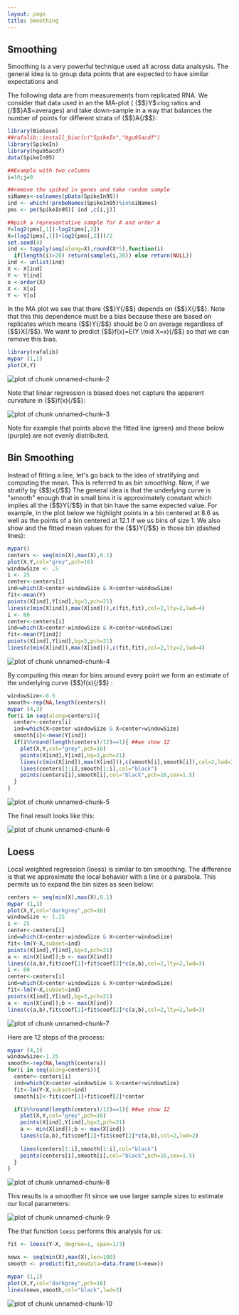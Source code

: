 ```yaml
---
layout: page
title: Smoothing
---
```




<a name="smoothing"></a>

## Smoothing 

Smoothing is a very powerful technique used all across data analsysis. The general idea is to group data points that are expected to have similar expectations and 

The following data are from measurements from replicated RNA. We consider that data used in an the MA-plot ( {$$}Y$=log ratios and {/$$}A$=averages) and take down-sample in a way that balances the number of points for different strata of {$$}A{/$$}:


```r
library(Biobase)
##rafalib::install_bioc(c("SpikeIn","hgu95acdf")
library(SpikeIn)
library(hgu95acdf)
data(SpikeIn95)

##Example with two columns
i=10;j=9

##remove the spiked in genes and take random sample
siNames<-colnames(pData(SpikeIn95))
ind <- which(!probeNames(SpikeIn95)%in%siNames)
pms <- pm(SpikeIn95)[ ind ,c(i,j)]

##pick a representative sample for A and order A
Y=log2(pms[,1])-log2(pms[,2])
X=(log2(pms[,1])+log2(pms[,2]))/2
set.seed(4)
ind <- tapply(seq(along=X),round(X*5),function(i)
  if(length(i)>20) return(sample(i,20)) else return(NULL))
ind <- unlist(ind)
X <- X[ind]
Y <- Y[ind]
o <-order(X)
X <- X[o]
Y <- Y[o]
```

In the MA plot we see that there {$$}Y{/$$} depends on {$$}X{/$$}. Note that this this dependence must be a bias because these are based on replicates which means {$$}Y{/$$} should be 0 on average regardless of {$$}X{/$$}. We want to predict {$$}f(x)=E(Y \mid X=x){/$$} so that we can remove this bias.


```r
library(rafalib)
mypar (1,1)
plot(X,Y)
```

![plot of chunk unnamed-chunk-2](images/smoothing-unnamed-chunk-2-1.png) 

Note that linear regression is biased does not capture the apparent curvature in {$$}f(x){/$$}:

![plot of chunk unnamed-chunk-3](images/smoothing-unnamed-chunk-3-1.png) 

Note for example that points above the fitted line (green) and those below (purple) are not evenly distributed.

## Bin Smoothing

Instead of fitting a line, let's go back to the idea of stratifying and computing the mean. This is referred to as _bin smoothing_. Now, if we stratify by {$$}x{/$$} The general idea is that the underlying curve is "smooth" enough that in small bins it is approximately constant which implies all the {$$}Y{/$$} in that bin have the same expected value. For example, in the plot below we highlight points in a bin centered at 8.6 as well as the points of a bin centered at 12.1 if we us bins of size 1. We also show  and the fitted mean values for the {$$}Y{/$$} in those bin (dashed lines):


```r
mypar()
centers <- seq(min(X),max(X),0.1)
plot(X,Y,col="grey",pch=16)
windowSize <- .5
i <- 25
center<-centers[i]
ind=which(X>center-windowSize & X<center+windowSize)
fit<-mean(Y)
points(X[ind],Y[ind],bg=3,pch=21)
lines(c(min(X[ind]),max(X[ind])),c(fit,fit),col=2,lty=2,lwd=4)
i <- 60
center<-centers[i]
ind=which(X>center-windowSize & X<center+windowSize)
fit<-mean(Y[ind])
points(X[ind],Y[ind],bg=3,pch=21)
lines(c(min(X[ind]),max(X[ind])),c(fit,fit),col=2,lty=2,lwd=4)
```

![plot of chunk unnamed-chunk-4](images/smoothing-unnamed-chunk-4-1.png) 

By computing this mean for bins around every point we form an estimate of the underlying curve {$$}f(x){/$$} :


```r
windowSize<-0.5
smooth<-rep(NA,length(centers))
mypar (4,3)
for(i in seq(along=centers)){
  center<-centers[i]
  ind=which(X>center-windowSize & X<center+windowSize)
  smooth[i]<-mean(Y[ind])
  if(i%%round(length(centers)/12)==1){ ##we show 12
    plot(X,Y,col="grey",pch=16)
    points(X[ind],Y[ind],bg=3,pch=21)
    lines(c(min(X[ind]),max(X[ind])),c(smooth[i],smooth[i]),col=2,lwd=2)
    lines(centers[1:i],smooth[1:i],col="black")
    points(centers[i],smooth[i],col="black",pch=16,cex=1.5)
  }
}
```

![plot of chunk unnamed-chunk-5](images/smoothing-unnamed-chunk-5-1.png) 

The final result looks like this:

![plot of chunk unnamed-chunk-6](images/smoothing-unnamed-chunk-6-1.png) 


## Loess
 
Local weighted regression (loess) is similar to bin smoothing. The difference is that we approximate the local behavior with a line or a parabola. This permits us to expand the bin sizes as seen below:


```r
centers <- seq(min(X),max(X),0.1)
mypar (1,1)
plot(X,Y,col="darkgrey",pch=16)
windowSize <- 1.25
i <- 25
center<-centers[i]
ind=which(X>center-windowSize & X<center+windowSize)
fit<-lm(Y~X,subset=ind)
points(X[ind],Y[ind],bg=3,pch=21)
a <- min(X[ind]);b <- max(X[ind])
lines(c(a,b),fit$coef[1]+fit$coef[2]*c(a,b),col=2,lty=2,lwd=3)
i <- 60
center<-centers[i]
ind=which(X>center-windowSize & X<center+windowSize)
fit<-lm(Y~X,subset=ind)
points(X[ind],Y[ind],bg=3,pch=21)
a <- min(X[ind]);b <- max(X[ind])
lines(c(a,b),fit$coef[1]+fit$coef[2]*c(a,b),col=2,lty=2,lwd=3)
```

![plot of chunk unnamed-chunk-7](images/smoothing-unnamed-chunk-7-1.png) 

Here are 12 steps of the process:

```r
mypar (4,3)
windowSize<-1.25
smooth<-rep(NA,length(centers))
for(i in seq(along=centers)){
  center<-centers[i]
  ind=which(X>center-windowSize & X<center+windowSize)
  fit<-lm(Y~X,subset=ind)
  smooth[i]<-fit$coef[1]+fit$coef[2]*center

  if(i%%round(length(centers)/12)==1){ ##we show 12
    plot(X,Y,col="grey",pch=16)
    points(X[ind],Y[ind],bg=3,pch=21)
    a <- min(X[ind]);b <- max(X[ind])
    lines(c(a,b),fit$coef[1]+fit$coef[2]*c(a,b),col=2,lwd=2)
  
    lines(centers[1:i],smooth[1:i],col="black")
    points(centers[i],smooth[i],col="black",pch=16,cex=1.5)
  }
}
```

![plot of chunk unnamed-chunk-8](images/smoothing-unnamed-chunk-8-1.png) 

This results is a smoother fit since we use larger sample sizes to estimate our local parameters:

![plot of chunk unnamed-chunk-9](images/smoothing-unnamed-chunk-9-1.png) 

The that function `loess` performs this analysis for us:


```r
fit <- loess(Y~X, degree=1, span=1/3)

newx <- seq(min(X),max(X),len=100) 
smooth <- predict(fit,newdata=data.frame(X=newx))

mypar (1,1)
plot(X,Y,col="darkgrey",pch=16)
lines(newx,smooth,col="black",lwd=3)
```

![plot of chunk unnamed-chunk-10](images/smoothing-unnamed-chunk-10-1.png) 

